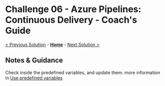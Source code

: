 # Challenge 06 - Azure Pipelines: Continuous Delivery - Coach's Guide 

[< Previous Solution](./Solution-05.md) - **[Home](./README.md)** - [Next Solution >](./Solution-07.md)

## Notes & Guidance
Check inside the predefined variables, and update them. 
more information in [Use predefined variables](https://docs.microsoft.com/en-us/azure/devops/pipelines/build/variables?view=azure-devops&tabs=yaml)
